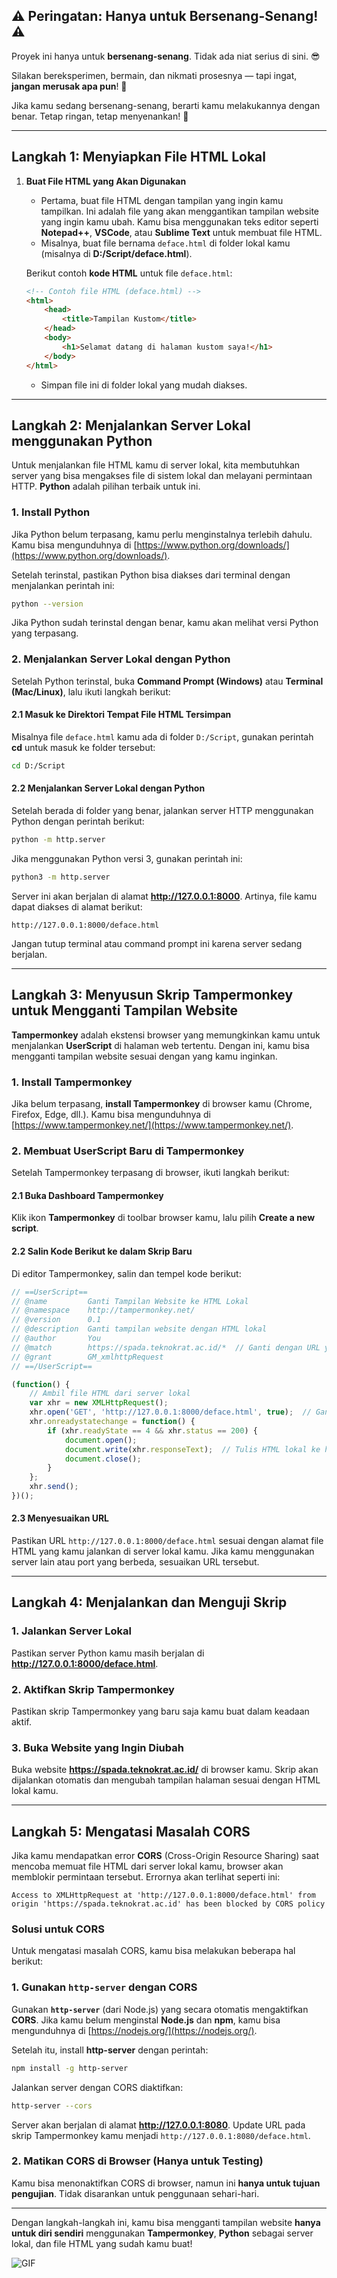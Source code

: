 ## ⚠️ Peringatan: Hanya untuk Bersenang-Senang! ⚠️

Proyek ini hanya untuk **bersenang-senang**. Tidak ada niat serius di sini. 😎

Silakan bereksperimen, bermain, dan nikmati prosesnya — tapi ingat, **jangan merusak apa pun**! 🎉

Jika kamu sedang bersenang-senang, berarti kamu melakukannya dengan benar. Tetap ringan, tetap menyenankan! 🚀

---

## **Langkah 1: Menyiapkan File HTML Lokal**

1. **Buat File HTML yang Akan Digunakan**
   - Pertama, buat file HTML dengan tampilan yang ingin kamu tampilkan. Ini adalah file yang akan menggantikan tampilan website yang ingin kamu ubah. Kamu bisa menggunakan teks editor seperti **Notepad++**, **VSCode**, atau **Sublime Text** untuk membuat file HTML.
   - Misalnya, buat file bernama `deface.html` di folder lokal kamu (misalnya di **D:/Script/deface.html**).

   Berikut contoh **kode HTML** untuk file `deface.html`:

   ```html
   <!-- Contoh file HTML (deface.html) -->
   <html>
       <head>
           <title>Tampilan Kustom</title>
       </head>
       <body>
           <h1>Selamat datang di halaman kustom saya!</h1>
       </body>
   </html>
   ```

   - Simpan file ini di folder lokal yang mudah diakses.

---

## **Langkah 2: Menjalankan Server Lokal menggunakan Python**

Untuk menjalankan file HTML kamu di server lokal, kita membutuhkan server yang bisa mengakses file di sistem lokal dan melayani permintaan HTTP. **Python** adalah pilihan terbaik untuk ini.

### **1. Install Python**
Jika Python belum terpasang, kamu perlu menginstalnya terlebih dahulu. Kamu bisa mengunduhnya di [https://www.python.org/downloads/](https://www.python.org/downloads/).

Setelah terinstal, pastikan Python bisa diakses dari terminal dengan menjalankan perintah ini:

```bash
python --version
```

Jika Python sudah terinstal dengan benar, kamu akan melihat versi Python yang terpasang.

### **2. Menjalankan Server Lokal dengan Python**
Setelah Python terinstal, buka **Command Prompt (Windows)** atau **Terminal (Mac/Linux)**, lalu ikuti langkah berikut:

#### 2.1 Masuk ke Direktori Tempat File HTML Tersimpan
Misalnya file `deface.html` kamu ada di folder `D:/Script`, gunakan perintah **cd** untuk masuk ke folder tersebut:

```bash
cd D:/Script
```

#### 2.2 Menjalankan Server Lokal dengan Python
Setelah berada di folder yang benar, jalankan server HTTP menggunakan Python dengan perintah berikut:

```bash
python -m http.server
```

Jika menggunakan Python versi 3, gunakan perintah ini:

```bash
python3 -m http.server
```

Server ini akan berjalan di alamat **http://127.0.0.1:8000**. Artinya, file kamu dapat diakses di alamat berikut:

```
http://127.0.0.1:8000/deface.html
```

Jangan tutup terminal atau command prompt ini karena server sedang berjalan.

---

## **Langkah 3: Menyusun Skrip Tampermonkey untuk Mengganti Tampilan Website**

**Tampermonkey** adalah ekstensi browser yang memungkinkan kamu untuk menjalankan **UserScript** di halaman web tertentu. Dengan ini, kamu bisa mengganti tampilan website sesuai dengan yang kamu inginkan.

### **1. Install Tampermonkey**

Jika belum terpasang, **install Tampermonkey** di browser kamu (Chrome, Firefox, Edge, dll.). Kamu bisa mengunduhnya di [https://www.tampermonkey.net/](https://www.tampermonkey.net/).

### **2. Membuat UserScript Baru di Tampermonkey**

Setelah Tampermonkey terpasang di browser, ikuti langkah berikut:

#### 2.1 Buka Dashboard Tampermonkey
Klik ikon **Tampermonkey** di toolbar browser kamu, lalu pilih **Create a new script**.

#### 2.2 Salin Kode Berikut ke dalam Skrip Baru

Di editor Tampermonkey, salin dan tempel kode berikut:

```javascript
// ==UserScript==
// @name         Ganti Tampilan Website ke HTML Lokal
// @namespace    http://tampermonkey.net/
// @version      0.1
// @description  Ganti tampilan website dengan HTML lokal
// @author       You
// @match        https://spada.teknokrat.ac.id/*  // Ganti dengan URL yang sesuai
// @grant        GM_xmlhttpRequest
// ==/UserScript==

(function() {
    // Ambil file HTML dari server lokal
    var xhr = new XMLHttpRequest();
    xhr.open('GET', 'http://127.0.0.1:8000/deface.html', true);  // Ganti dengan URL server lokal kamu
    xhr.onreadystatechange = function() {
        if (xhr.readyState == 4 && xhr.status == 200) {
            document.open();
            document.write(xhr.responseText);  // Tulis HTML lokal ke halaman
            document.close();
        }
    };
    xhr.send();
})();
```

#### 2.3 Menyesuaikan URL
Pastikan URL `http://127.0.0.1:8000/deface.html` sesuai dengan alamat file HTML yang kamu jalankan di server lokal kamu. Jika kamu menggunakan server lain atau port yang berbeda, sesuaikan URL tersebut.

---

## **Langkah 4: Menjalankan dan Menguji Skrip**

### **1. Jalankan Server Lokal**
Pastikan server Python kamu masih berjalan di **http://127.0.0.1:8000/deface.html**.

### **2. Aktifkan Skrip Tampermonkey**
Pastikan skrip Tampermonkey yang baru saja kamu buat dalam keadaan aktif.

### **3. Buka Website yang Ingin Diubah**
Buka website **https://spada.teknokrat.ac.id/** di browser kamu. Skrip akan dijalankan otomatis dan mengubah tampilan halaman sesuai dengan HTML lokal kamu.

---

## **Langkah 5: Mengatasi Masalah CORS**

Jika kamu mendapatkan error **CORS** (Cross-Origin Resource Sharing) saat mencoba memuat file HTML dari server lokal kamu, browser akan memblokir permintaan tersebut. Errornya akan terlihat seperti ini:

```
Access to XMLHttpRequest at 'http://127.0.0.1:8000/deface.html' from origin 'https://spada.teknokrat.ac.id' has been blocked by CORS policy
```

### **Solusi untuk CORS**
Untuk mengatasi masalah CORS, kamu bisa melakukan beberapa hal berikut:

### **1. Gunakan `http-server` dengan CORS**

Gunakan **`http-server`** (dari Node.js) yang secara otomatis mengaktifkan **CORS**. Jika kamu belum menginstal **Node.js** dan **npm**, kamu bisa mengunduhnya di [https://nodejs.org/](https://nodejs.org/).

Setelah itu, install **http-server** dengan perintah:

```bash
npm install -g http-server
```

Jalankan server dengan CORS diaktifkan:

```bash
http-server --cors
```

Server akan berjalan di alamat **http://127.0.0.1:8080**. Update URL pada skrip Tampermonkey kamu menjadi `http://127.0.0.1:8080/deface.html`.

### **2. Matikan CORS di Browser (Hanya untuk Testing)**
Kamu bisa menonaktifkan CORS di browser, namun ini **hanya untuk tujuan pengujian**. Tidak disarankan untuk penggunaan sehari-hari.

---

Dengan langkah-langkah ini, kamu bisa mengganti tampilan website **hanya untuk diri sendiri** menggunakan **Tampermonkey**, **Python** sebagai server lokal, dan file HTML yang sudah kamu buat!

![GIF](https://img.wattpad.com/41c9345d63a13b6e112f04f3946bc4f3a58063b8/68747470733a2f2f73332e616d617a6f6e6177732e636f6d2f776174747061642d6d656469612d736572766963652f53746f7279496d6167652f786c46503948593063656a6373773d3d2d3239363933343039322e313437366131393238383631326566373139333235353433363333372e676966)
